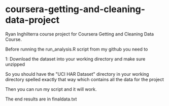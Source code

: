 # coursera-getting-and-cleaning-data-project

Ryan Inghilterra course project for Coursera Getting and Cleaning Data Course.

Before running the run_analysis.R script from my github you need to

1: Download the dataset into  your working directory and make sure unzipped

So you should have the "UCI HAR Dataset" directory in your working directory 
spelled exactly that way which contains all the data for the project

Then you can run my script and it will work.

The end results are in finaldata.txt
